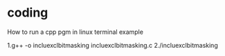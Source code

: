 # coding
How to run a cpp pgm in linux terminal
example

1.g++ -o incluexclbitmasking incluexclbitmasking.c
2./incluexclbitmasking
